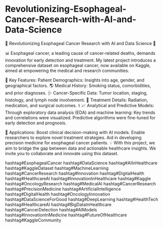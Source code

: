 # Revolutionizing-Esophageal-Cancer-Research-with-AI-and-Data-Science
🌟 Revolutionizing Esophageal Cancer Research with AI and Data Science 🌟

📊 Esophageal cancer, a leading cause of cancer-related deaths, demands innovation for early detection and treatment. My latest project introduces a comprehensive dataset on esophageal cancer, now available on Kaggle, aimed at empowering the medical and research communities.

🚀 Key Features:
Patient Demographics: Insights into age, gender, and geographical factors. 🌎
Medical History: Smoking status, comorbidities, and prior diagnoses. 🩺
Cancer-Specific Data: Tumor location, staging, histology, and lymph node involvement. 🧬
Treatment Details: Radiation, medication, and surgical outcomes. ⚕️
📈 Analytical and Predictive Models: Through exploratory data analysis (EDA) and machine learning:
Key trends and correlations were visualized.
Predictive algorithms were fine-tuned for early detection and prognosis.

🔬 Applications:
Boost clinical decision-making with AI models.
Enable researchers to explore novel treatment strategies.
Aid in developing precision medicine for esophageal cancer patients.
💡 With this project, we aim to bridge the gap between data and actionable healthcare insights. We invite you to collaborate and innovate using this dataset.

hashtag#EsophagealCancer hashtag#DataScience hashtag#AIInHealthcare hashtag#KaggleDataset hashtag#MachineLearning hashtag#CancerResearch hashtag#Innovation hashtag#DigitalHealth 
hashtag#HealthcareAI hashtag#InnovationInHealthcare hashtag#Kaggle hashtag#OncologyResearch
hashtag#MedicalAI hashtag#CancerResearch hashtag#PrecisionMedicine hashtag#ArtificialIntelligence hashtag#DigitalHealth hashtag#OncologyInnovation hashtag#DataScienceForGood hashtag#DeepLearning hashtag#HealthTech hashtag#HealthcareAI hashtag#BigDataInHealthcare hashtag#CancerDetection hashtag#AIModels hashtag#InnovationInMedicine hashtag#FutureOfHealthcare hashtag#KaggleCommunity
